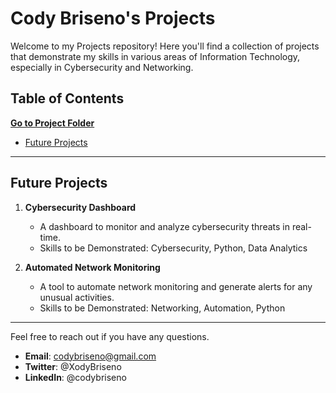 # Cody Briseno's Projects

Welcome to my Projects repository! Here you'll find a collection of projects that demonstrate my skills in various areas of Information Technology, especially in Cybersecurity and Networking.

## Table of Contents
**[Go to Project Folder](Cisco%20Packet%20Tracer/)**
- [Future Projects](#future-projects)

---

## Future Projects

1. **Cybersecurity Dashboard**
   - A dashboard to monitor and analyze cybersecurity threats in real-time.
   - Skills to be Demonstrated: Cybersecurity, Python, Data Analytics

2. **Automated Network Monitoring**
   - A tool to automate network monitoring and generate alerts for any unusual activities.
   - Skills to be Demonstrated: Networking, Automation, Python

---

Feel free to reach out if you have any questions.

- **Email**: codybriseno@gmail.com
- **Twitter**: @XodyBriseno
- **LinkedIn**: @codybriseno 
